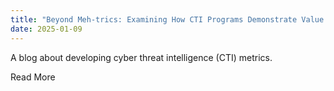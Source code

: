 ```yaml
---
title: "Beyond Meh-trics: Examining How CTI Programs Demonstrate Value Using Metrics"
date: 2025-01-09
---
```


​A blog about developing cyber threat intelligence (CTI) metrics. 

​Read More
